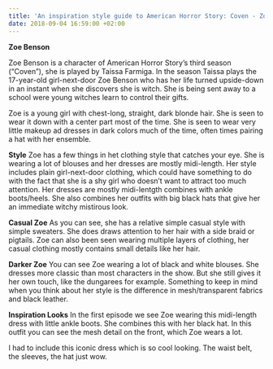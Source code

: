```yaml
---
title: 'An inspiration style guide to American Horror Story: Coven - Zoe'
date: 2018-09-04 16:59:00 +02:00
---
```


****Zoe Benson****

Zoe Benson is a character of American Horror Story’s third season (“Coven”), she is played by Taissa Farmiga. In the season Taissa plays the 17-year-old girl-next-door Zoe Benson who has her life turned upside-down in an instant when she discovers she is witch. She is being sent away to a school were young witches learn to control their gifts.
 
Zoe is a young girl with chest-long, straight, dark blonde hair. She is seen to wear it down with a center part most of the time. She is seen to wear very little makeup ad dresses in dark colors much of the time, often times pairing a hat with her ensemble.
 
**Style**
Zoe has a few things in het clothing style that catches your eye. She is wearing a lot of blouses and her dresses are mostly midi-length. Her style includes plain girl-next-door clothing, which could have something to do with the fact that she is a shy girl who doesn’t want to attract too much attention. Her dresses are mostly midi-lentgth combines with ankle boots/heels. She also combines her outfits with big black hats that give her an immediate witchy mistirous look.
 
 
**Casual Zoe**
As you can see, she has a relative simple casual style with simple sweaters. She does draws attention to her hair with a side braid or pigtails. Zoe can also been seen wearing multiple layers of clothing, her casual clothing mostly contains small details like her hair.

**Darker Zoe**
You can see Zoe wearing a lot of black and white blouses. She dresses more classic than most characters in the show. But she still gives it her own touch, like the dungarees for example. Something to keep in mind when you think about her style is the difference in mesh/transparent fabrics and black leather.

**Inspiration Looks**
In the first episode we see Zoe wearing this midi-length dress with little ankle boots. She combines this with her black hat. In this outfit you can see the mesh detail on the front, which Zoe wears a lot.


I had to include this iconic dress which is so cool looking. The waist belt, the sleeves, the hat just wow.
